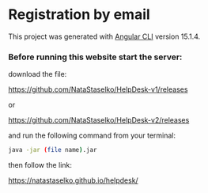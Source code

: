 # Registration by email

This project was generated with [Angular CLI](https://github.com/angular/angular-cli) version 15.1.4.

### Before running this website start the server:

download the file:

https://github.com/NataStaselko/HelpDesk-v1/releases

or

https://github.com/NataStaselko/HelpDesk-v2/releases

and run the following command from your terminal:
```sh
java -jar (file name).jar 
```

then follow the link:

https://natastaselko.github.io/helpdesk/
